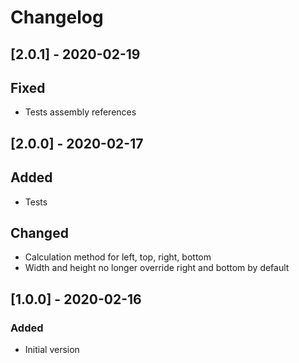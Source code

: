 # Changelog

## [2.0.1] - 2020-02-19
## Fixed
- Tests assembly references

## [2.0.0] - 2020-02-17
## Added
- Tests

## Changed
- Calculation method for left, top, right, bottom
- Width and height no longer override right and bottom by default

## [1.0.0] - 2020-02-16
### Added
- Initial version